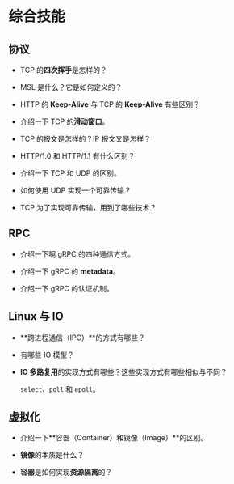 # 综合技能

## 协议

- TCP 的**四次挥手**是怎样的？

- MSL 是什么？它是如何定义的？

- HTTP 的 **Keep-Alive** 与 TCP 的 **Keep-Alive** 有些区别？

- 介绍一下 TCP 的**滑动窗口**。

- TCP 的报文是怎样的？IP 报文又是怎样？

- HTTP/1.0 和 HTTP/1.1 有什么区别？

- 介绍一下 TCP 和 UDP 的区别。

- 如何使用 UDP 实现一个可靠传输？

- TCP 为了实现可靠传输，用到了哪些技术？

## RPC

- 介绍一下啊 gRPC 的四种通信方式。

- 介绍一下 gRPC 的 **metadata**。

- 介绍一下 gRPC 的认证机制。

## Linux 与 IO

- **跨进程通信（IPC）**的方式有哪些？

- 有哪些 IO 模型？

- **IO 多路复用**的实现方式有哪些？这些实现方式有哪些相似与不同？

    `select`、`poll` 和 `epoll`。

## 虚拟化

- 介绍一下**容器（Container）**和**镜像（Image）**的区别。

- **镜像**的本质是什么？

- **容器**是如何实现**资源隔离**的？
